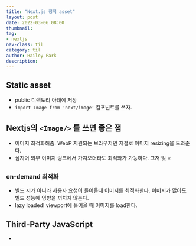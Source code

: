 ```yaml
---
title: "Next.js 정적 asset"
layout: post
date: 2022-03-06 08:00
thumbnail: 
tag:
- nextjs
nav-class: til
category: til
author: Hailey Park
description: 
---
```


## Static asset

- public 디렉토리 아래에 저장
- ```import Image from 'next/image'``` 컴포넌트를 쓰자.

## Nextjs의 ```<Image/>``` 를 쓰면 좋은 점

- 이미지 최적화해줌. WebP 지원되는 브라우저면 저절로 이미지 resizing을 도와준다.
- 심지어 외부 이미지 링크에서 가져오더라도 최적화가 가능하다. 그저 빛 ⭐️

### on-demand 최적화

- 빌드 시가 아니라 사용자 요청이 들어올때 이미지를 최적화한다. 이미지가 많아도 빌드 성능에 영향을 끼치지 않는다.
- lazy loaded! viewport에 들어올 때 이미지를 load한다.

## Third-Party JavaScript

- 